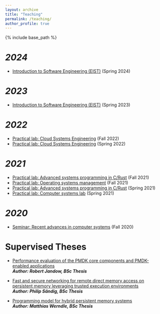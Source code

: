 ```yaml
---
layout: archive
title: "Teaching"
permalink: /teaching/
author_profile: true
---
```

{% include base_path %}

***2024***
====
- [Introduction to Software Engineering (EIST)](https://dse.in.tum.de/teaching/eist-24/) (Spring 2024)

***2023***
====
- [Introduction to Software Engineering (EIST)](https://dse.in.tum.de/teaching/ss23-eist23/) (Spring 2023)

***2022***
====
- [Practical lab: Cloud Systems Engineering](https://github.com/TUM-DSE/cloud-lab) (Fall 2022)
- [Practical lab: Cloud Systems Engineering](https://dse.in.tum.de/teaching/cloud-lab-ss22/) (Spring 2022)

***2021***
====
- [Practical lab: Advanced systems programming in C/Rust](https://dse.in.tum.de/teaching/advanced-systems-programing-wise2122/) (Fall 2021)
- [Practical lab: Operating systems management](https://dse.in.tum.de/teaching/os-management-wise2122/) (Fall 2021)
- [Practical lab: Advanced systems programming in C/Rust](https://dse.in.tum.de/teaching/advanced-systems-programing-sose2021/) (Spring 2021)
- [Practical lab: Computer systems lab](https://dse.in.tum.de/teaching/computer-systems-lab-sose2021/) (Spring 2021)

***2020***
====
- [Seminar: Recent advances in computer systems](https://dse.in.tum.de/teaching/recent-advances-in-computer-systems-wise2021/) (Fall 2020)

Supervised Theses
====
- [Performance evaluation of the PMDK core components and PMDK-enabled applications](https://github.com/TUM-DSE/research-work-archive/blob/main/archive/2021/summer/docs/bsc_jandow_performance_evaluation_of_the_pmdk_core_components_and_pmdk_enabled_applications.pdf) <br /> 
***Author: Robert Jandow, BSc Thesis***

- [Fast and secure networking for remote direct memory access on persistent memory leveraging trusted execution environments](https://github.com/TUM-DSE/research-work-archive/blob/main/archive/2021/summer/docs/bsc_saendig_fast_and_secure_networking_for_remote_direct_memory_access_on_persistent_memory_leveraging_trusted_execution_environments.pdf) <br /> 
***Author: Philip Sändig, BSc Thesis***

- [Programming model for hybrid persistent memory systems](https://github.com/TUM-DSE/research-work-archive/blob/main/archive/2022/summer/docs/bsc_werndle_programming_model_for_hybrid_persistent_memory_systems.pdf) <br /> 
***Author: Matthias Werndle, BSc Thesis***